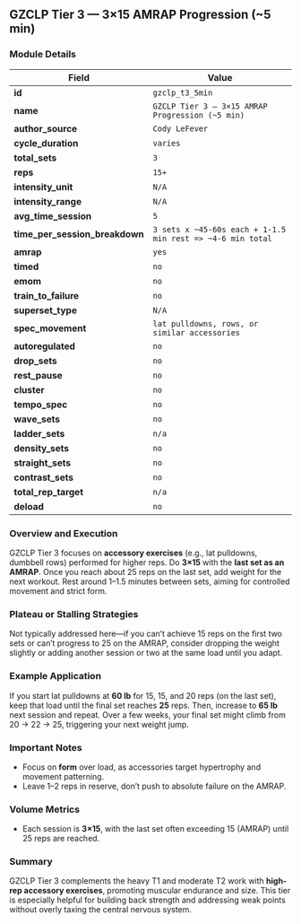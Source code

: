 ## GZCLP Tier 3 — 3×15 AMRAP Progression (~5 min)

### Module Details

| Field                          | Value                                                      |
| ------------------------------ | ---------------------------------------------------------- |
| **id**                         | `gzclp_t3_5min`                                            |
| **name**                       | `GZCLP Tier 3 — 3×15 AMRAP Progression (~5 min)`           |
| **author_source**              | `Cody LeFever`                                             |
| **cycle_duration**             | `varies`                                                   |
| **total_sets**                 | `3`                                                        |
| **reps**                       | `15+`                                                      |
| **intensity_unit**             | `N/A`                                                      |
| **intensity_range**            | `N/A`                                                      |
| **avg_time_session**           | `5`                                                        |
| **time_per_session_breakdown** | `3 sets x ~45-60s each + 1-1.5 min rest => ~4-6 min total` |
| **amrap**                      | `yes`                                                      |
| **timed**                      | `no`                                                       |
| **emom**                       | `no`                                                       |
| **train_to_failure**           | `no`                                                       |
| **superset_type**              | `N/A`                                                      |
| **spec_movement**              | `lat pulldowns, rows, or similar accessories`              |
| **autoregulated**              | `no`                                                       |
| **drop_sets**                  | `no`                                                       |
| **rest_pause**                 | `no`                                                       |
| **cluster**                    | `no`                                                       |
| **tempo_spec**                 | `no`                                                       |
| **wave_sets**                  | `no`                                                       |
| **ladder_sets**                | `n/a`                                                      |
| **density_sets**               | `no`                                                       |
| **straight_sets**              | `no`                                                       |
| **contrast_sets**              | `no`                                                       |
| **total_rep_target**           | `n/a`                                                      |
| **deload**                     | `no`                                                       |

### Overview and Execution

GZCLP Tier 3 focuses on **accessory exercises** (e.g., lat pulldowns, dumbbell rows) performed for higher reps. Do **3×15** with the **last set as an AMRAP**. Once you reach about 25 reps on the last set, add weight for the next workout. Rest around 1–1.5 minutes between sets, aiming for controlled movement and strict form.

### Plateau or Stalling Strategies

Not typically addressed here—if you can’t achieve 15 reps on the first two sets or can’t progress to 25 on the AMRAP, consider dropping the weight slightly or adding another session or two at the same load until you adapt.

### Example Application

If you start lat pulldowns at **60 lb** for 15, 15, and 20 reps (on the last set), keep that load until the final set reaches **25** reps. Then, increase to **65 lb** next session and repeat. Over a few weeks, your final set might climb from 20 → 22 → 25, triggering your next weight jump.

### Important Notes

- Focus on **form** over load, as accessories target hypertrophy and movement patterning.
- Leave 1–2 reps in reserve, don’t push to absolute failure on the AMRAP.

### Volume Metrics

- Each session is **3×15**, with the last set often exceeding 15 (AMRAP) until 25 reps are reached.

### Summary

GZCLP Tier 3 complements the heavy T1 and moderate T2 work with **high-rep accessory exercises**, promoting muscular endurance and size. This tier is especially helpful for building back strength and addressing weak points without overly taxing the central nervous system.